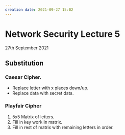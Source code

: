 ```yaml
---
creation date: 2021-09-27 15:02
---
```

#  Network Security Lecture 5
27th September 2021

## Substitution
### Caesar Cipher.
- Replace letter with x places down/up.
- Replace data with secret data.

### Playfair Cipher
1. 5x5 Matrix of letters.
2. Fill in key work in matrix.
3. Fill in rest of matrix with remaining letters in order.